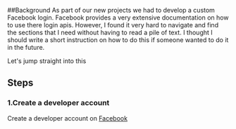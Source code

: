 ##Background
As part of our new projects we had to develop a custom Facebook login. Facebook provides a very extensive documentation on how to use there login apis. However, I found it very hard to navigate and find the sections that I need without having to read a pile of text. I thought I should write a short instruction on how to do this if someone wanted to do it in the future.

Let's jump straight into this

## Steps

### 1.Create a developer account

Create a developer account on [Facebook](https://developers.facebook.com)